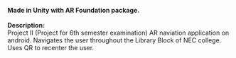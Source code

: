 **Made in Unity with AR Foundation package.**<br><br>
**Description:**<br>
Project II (Project for 6th semester examination)
AR naviation application on android.
Navigates the user throughout the Library Block of NEC college.
Uses QR to recenter the user.
